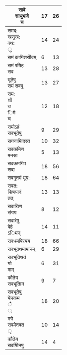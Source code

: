| सावे<br>साधुभावे<br>च       | 17 | 26 |
|-----------------------------|----|----|
| समद:<br>खसुख:<br>वथ:<br>ु   | 14 | 24 |
| समं कायिशरोीवम्             | 6  | 13 |
| समं पयिह<br>सव              | 13 | 28 |
| भूतेषु<br>समं सवषु          | 13 | 27 |
| सम:<br>शौ<br>च<br>िमे<br>च  | 12 | 18 |
| समोऽहं<br>सवभूतेषु          | 9  | 29 |
| सगणामािदरत                  | 10 | 32 |
| सवकमिण<br>मनसा              | 5  | 13 |
| सवकमयिप<br>सदा              | 18 | 56 |
| सवगुतमं भूय:                | 18 | 64 |
| सवत:<br>पािणपादं<br>तत्     | 13 | 13 |
| सवारािण<br>संयय             | 8  | 12 |
| सवारेषु<br>देहे<br>ऽिमन्    | 14 | 11 |
| सवधमपिरयय                   | 18 | 66 |
| सवभूतथमामानम्               | 6  | 29 |
| सवभूतिथतं<br>यो<br>माम्     | 6  | 31 |
| कौतेय<br>सवभूतािन           | 9  | 7  |
| सवभूतेषु<br>येनकम<br>ै<br>् | 18 | 20 |
| मये<br>सवमेतदत<br>ृ         | 10 | 14 |
| कौतेय<br>सवयोिनषु           | 14 | 4  |